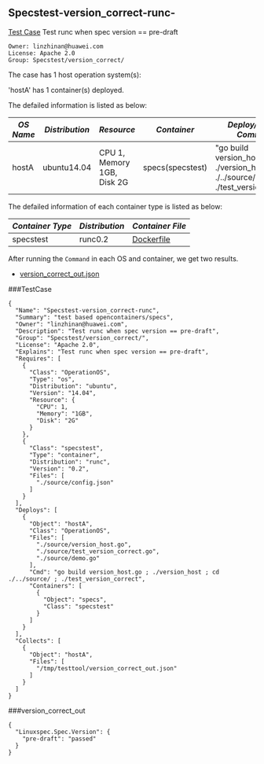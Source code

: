 ## Specstest-version_correct-runc-
[Test Case](#testcase) Test runc when spec version == pre-draft

```
Owner: linzhinan@huawei.com
License: Apache 2.0
Group: Specstest/version_correct/
```

The case has 1 host operation system(s):

'hostA' has 1 container(s) deployed.

The defailed information is listed as below:

| *OS Name* | *Distribution* | *Resource* | *Container*| *Deploy/Testing Command* |
| -------| ------ | --------- | -------- | --------|
|hostA|ubuntu14.04|CPU 1, Memory 1GB, Disk 2G|specs(specstest)|"go build version_host.go ; ./version_host ; cd ./../source/ ; ./test_version_correct"|

The defailed information of each container type is listed as below:

| *Container Type* | *Distribution* | *Container File* |
| -------| ------ | ------- |
|specstest|runc0.2|[Dockerfile](#dockerfile) |

After running the `Command` in each OS and container, we get two results.

* [version_correct_out.json](#version_correct_out) 


###TestCase
```
{
  "Name": "Specstest-version_correct-runc",
  "Summary": "test based opencontainers/specs",
  "Owner": "linzhinan@huawei.com",
  "Description": "Test runc when spec version == pre-draft",
  "Group": "Specstest/version_correct/",
  "License": "Apache 2.0",
  "Explains": "Test runc when spec version == pre-draft",
  "Requires": [
    {
      "Class": "OperationOS",
      "Type": "os",
      "Distribution": "ubuntu",
      "Version": "14.04",
      "Resource": {
        "CPU": 1,
        "Memory": "1GB",
        "Disk": "2G"
      }
    },
    {
      "Class": "specstest",
      "Type": "container",
      "Distribution": "runc",
      "Version": "0.2",
      "Files": [
        "./source/config.json"
      ]
    }
  ],
  "Deploys": [
    {
      "Object": "hostA",
      "Class": "OperationOS",
      "Files": [
        "./source/version_host.go",
        "./source/test_version_correct.go",
        "./source/demo.go"
      ],
      "Cmd": "go build version_host.go ; ./version_host ; cd ./../source/ ; ./test_version_correct",
      "Containers": [
        {
          "Object": "specs",
          "Class": "specstest"
        }
      ]
    }
  ],
  "Collects": [
    {
      "Object": "hostA",
      "Files": [
        "/tmp/testtool/version_correct_out.json"
      ]
    }
  ]
}
```

###version_correct_out
```
{
  "Linuxspec.Spec.Version": {
    "pre-draft": "passed"
  }
}
```


